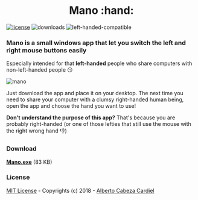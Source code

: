 <h1 align="center">Mano :hand:</h1>

[![license](https://img.shields.io/github/license/mashape/apistatus.svg)](https://github.com/albertocc/Mano/blob/master/LICENSE)
![downloads](https://img.shields.io/github/downloads/albertocc/Mano/total)
![left-handed-compatible](https://img.shields.io/badge/left--handed-compatible-brightgreen.svg)

### Mano is a small windows app that let you switch the left and right mouse buttons easily

Especially intended for that **left-handed** people who share computers with non-left-handed people :smirk:

![mano](https://user-images.githubusercontent.com/13858689/31744397-e556d600-b45e-11e7-9897-9883ba64fefb.gif)


Just download the app and place it on your desktop. The next time you need to share your computer with a clumsy right-handed human being, open the app and choose the hand you want to use!

**Don't understand the purpose of this app?** That's because you are probably right-handed (or one of those lefties that still use the mouse with the ~~right~~ wrong hand :-1:)

### Download

[**Mano.exe**](https://github.com/albertocc/Mano/releases/download/v1.0/Mano.exe) (83 KB)


### License

[MIT License](https://github.com/albertocc/Mano/blob/master/LICENSE) - Copyrights (c) 2018 - [Alberto Cabeza Cardiel](http://alberto.cc)
